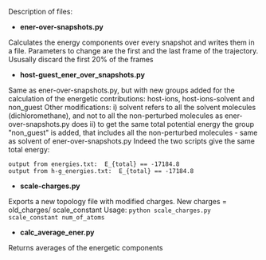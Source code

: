 Description of files: 

- **ener-over-snapshots.py** 

Calculates the energy components over every snapshot and writes them in a file. 
Parameters to change are the first and the last frame of the trajectory. Ususally discard the first 20% of the frames

- **host-guest_ener_over_snapshots.py**

Same as ener-over-snapshots.py, but with  new groups added for the calculation of the energetic contributions: 
host-ions, host-ions-solvent and non_guest
Other modifications: 
i) solvent refers to all the solvent molecules (dichloromethane), and not to all the non-perturbed molecules as ener-over-snapshots.py does
ii) to get the same total potential energy the group "non_guest" is added, that includes all the non-perturbed molecules - same as solvent of ener-over-snapshots.py
Indeed the two scripts give the same total energy: 
```
output from energies.txt:  E_{total} == -17184.8 
output from h-g_energies.txt:  E_{total} == -17184.8 
```

- **scale-charges.py**

Exports a new topology file with modified charges. New charges = old_charges/ scale_constant 
Usage: `python scale_charges.py  scale_constant num_of_atoms`

- **calc_average_ener.py**

Returns averages of the energetic components 
